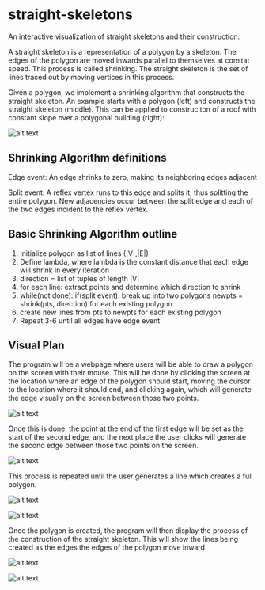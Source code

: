 # straight-skeletons
An interactive visualization of straight skeletons and their construction.

A straight skeleton is a representation of a polygon by a skeleton. The edges of the polygon are moved inwards parallel to themselves at constat speed. This process is called shrinking. The straight skeleton is the set of lines traced out by moving vertices in this process.

Given a polygon, we implement a shrinking algorithm that constructs the straight skeleton. An example starts with a polygon (left) and constructs the straight skeleton (middle). This can be applied to construciton of a roof with constant slope over a polygonal building (right):

![alt text](https://www.sthu.org/research/straightskeleton/images/StraightSkeletonDefinition.png)

## Shrinking Algorithm definitions 

Edge event: An edge shrinks to zero, making its neighboring edges adjacent

Split event: A reflex vertex runs to this edge and splits it, thus splitting the entire polygon. 
New adjacencies occur between the split edge and each of the two edges incident to the reflex vertex.

## Basic Shrinking Algorithm outline

1. Initialize polygon as list of lines (|V|,|E|)
2. Define lambda, where lambda is the constant distance that each edge will shrink in every iteration
3. direction = list of tuples of length |V|
4. for each line: extract points and determine which direction to shrink
5. while(not done): 
	if(split event): break up into two polygons
		newpts = shrink(pts, direction) for each existing polygon
6. create new lines from pts to newpts for each existing polygon
7. Repeat 3-6 until all edges have edge event

## Visual Plan

The program will be a webpage where users will be able to draw a polygon on the screen with their mouse. This will be done by clicking the screen at the location where an edge of the polygon should start, moving the cursor to the location where it should end, and clicking again, which will generate the edge visually on the screen between those two points.

![alt text](https://i.imgur.com/cWAnt6t.png)

Once this is done, the point at the end of the first edge will be set as the start of the second edge, and the next place the user clicks will generate the second edge between those two points on the screen.

![alt text](https://i.imgur.com/4gSyMJ3.png)

This process is repeated until the user generates a line which creates a full polygon.

![alt text](https://i.imgur.com/rXMgqwM.png)

![alt text](https://i.imgur.com/smQPAgx.png)

Once the polygon is created, the program will then display the process of the construction of the straight skeleton. This will show the lines being created as the edges the edges of the polygon move inward.

![alt text](https://i.imgur.com/iDF0qJM.png)

![alt text](https://i.imgur.com/OADb6CE.png)



